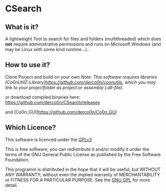 # CSearch

## What is it?
A lightweight Tool to search for files and folders (multithreaded) which does **not** require administrative permissions and runs on Microsoft Windows (and may be Linux with some kind runtime...).


## How to use it?
Clone Porject and build on your own
*Note:
This software requires libraries [Co0nUtilZ-Library]https://github.com/derco0n/coonutils, which you may link to your projectfolder as project or assembly (.dll-file).*

or download compiled binaries here: https://github.com/derco0n/CSearch/releases

and [Co0n_GUI]https://github.com/derco0n/Co0n_GUI

## Which Licence?
This software is licenced under the [GPLv3](https://www.gnu.org/licenses/gpl-3.0.html)

This is free software; you can redistribute it and/or modify it under the terms of the GNU General Public License as published by the Free Software Foundation.

This programm is distributed in the hope that it will be useful, but WITHOUT ANY WARRANTY; without even the implied warranty of MERCHANTABILITY or FITNESS FOR A PARTICULAR PURPOSE. See the [GNU GPL]((https://www.gnu.org/licenses/gpl-3.0.html)) for more detail.

